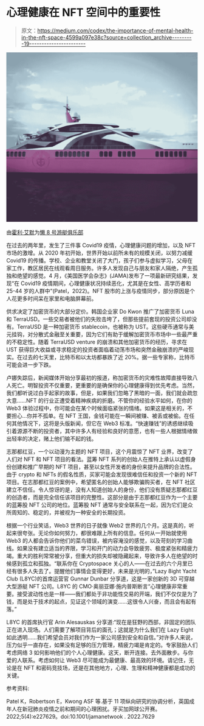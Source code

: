 # 心理健康在 NFT 空间中的重要性

> 原文：<https://medium.com/codex/the-importance-of-mental-health-in-the-nft-space-4599a097e38c?source=collection_archive---------19----------------------->

![](img/50d4c28e49cc71c976303213b1c52cb0.png)

由[霍利·艾默](https://medium.com/u/e25f399c6d84?source=post_page-----4599a097e38c--------------------------------)为[懒 8 号游艇俱乐部](https://medium.com/u/6dcb932fb22b?source=post_page-----4599a097e38c--------------------------------)

在过去的两年里，发生了三件事 Covid19 疫情，心理健康问题的增加，以及 NFT 市场的激增。从 2020 年初开始，世界开始以前所未有的规模关闭，以努力减缓 Covid19 的传播。学校、企业和教堂关闭了大门，孩子们参与虚拟学习，父母在家工作，教区居民在线观看周日服务。许多人发现自己与朋友和家人隔绝，产生孤独和绝望的感觉。4 月，《美国医学会杂志》(JAMA)发布了一项最新研究结果，发现“在 Covid19 疫情期间，心理健康状况持续恶化，尤其是在女性、高学历者和 25-44 岁的人群中”(Patel，2022)。NFT 股市的上涨与疫情同步，部分原因是个人花更多时间呆在家里和电脑屏幕前。

供求决定了加密货币的大部分定价。韩国企业家 Do Kwon 推广了加密货币 Luna 和 TerraUSD。一些交易者被他们的失败击垮了，但那些提前套现的投资公司却没有。TerraUSD 是一种加密货币 stablecoin，也被称为 UST。这些硬币通常与美元挂钩，对分散式金融至关重要，因为它们有助于缓解加密货币市场中一些最严重的不稳定性。随着 TerraUSD venture 的崩溃和其他加密货币的经历，寻求在 UST 获得巨大收益或寻求稳定的投资者面临着动荡市场和突然金融崩溃的严峻现实。在过去的七天里，比特币和以太坊都暴跌了近 20%。据一些专家称，比特币可能会进一步下跌。

卢娜失踪后，新闻媒体开始分享最初的报道，称加密货币的灾难性故障直接导致八人死亡。明智投资不仅重要，更重要的是确保你的心理健康得到优先考虑。当然，我们都听说过白手起家的故事，但是，如果我们忽略了黑暗的一面，我们就会疏忽大意……NFT 的行业正遭受着精神疾病的折磨。不管你的经验水平如何，在你的 Web3 体验过程中，你可能会在某个时候面临紧张的情绪。如果这是相关的，不要担心…你并不孤单。在 NFT 王国，金钱可能在一瞬间被赚、被丢或被偷。在任何其他情况下，这将是头版新闻，但它在 Web3 标准。“快速赚钱”的诱惑继续吸引着源源不断的投资者，其中许多人有经验和良好的意愿，也有一些人根据情绪做出轻率的决定，赌上他们输不起的钱。

志那都红豆，一个以动漫为主题的 NFT 项目，这个月震惊了 NFT 业界，改变了人们对 NFT 和 NFT 项目的看法。蓝筹 NFT 系列的创始人在推特上承认以虚假身份创建和推广早期的 NFT 项目，甚至以女性开发者的身份来提升品牌的合法性。由于 crypto 和 NFTs 的假名性质，买家可能会发现很难信任和投资一个新的 NFT 项目。在志那都红豆的案例中，希望匿名的创始人能够欺骗购买者，在 NFT 社区建立不信任。令人惊讶的是，没有人知道创始人的身份，他们没有质疑志那都红豆的创造者，而是完全信任该项目的完整性。这部分是由于志那都红豆作为一个主要的蓝筹股 NFT 公司的地位。蓝筹股 NFT 通常与安全联系在一起，因为它们是众所周知的、稳定的，并被视为一种安全的长期投资。

根据一个行业笑话，Web3 世界的日子就像 Web2 世界的几个月。这是真的，听起来很夸张。无论你如何努力，都很难跟上所有的信息。任何从一开始就使用 Web3 的人都会告诉你他们的菜鸟错误，被内容淹没的感觉，以及苛刻的学习曲线。如果没有建立适当的界限，学习和开门的动力会导致疲劳、极度紧张和精疲力竭。重大的胜利常常被分享，但重大的损失却被隐藏起来，导致许多人在绝望的时候感到孤立和孤独。“联系你在 Cryptospace 关心的人——在过去的六个月里已经有很多人失去了。提醒他们事情会变得更好，未来是光明的，”Lazy 8ight Yacht Club (L8YC)的首席运营官 Gunnar Dunbar 分享道，这是一家创新的 3D 可穿越大型游艇 NFT 公司。L8YC 的 CMO·奥丽亚娜·施内普斯断言“心理健康非常重要。接受波动性也是一样——我们都处于非功能性交易的开端，我们不仅仅是为了钱，而是处于技术的起点，见证这个领域的演变……这很令人兴奋，而且会有起有落。”

L8YC 的首席执行官 Arin Alesauskas 分享道:“现在是狂野的西部，非固定的团队正在进入现场。人们需要了解项目背后的面孔；这就是为什么我们在 Lazy Eight 如此透明……我们希望会员对我们作为一家公司感到安全和自信。”对许多人来说，压力似乎一直存在，如果没有足够的压力管理，精疲力竭是肯定的。专家鼓励人们考虑网络 3 如何影响他们的个人心理健康。这天，断开连接。去外面散步。与你爱的人联系。考虑如何让 Web3 尽可能成为最健康、最高效的环境。请记住，无论是在 NFT 和密码竞技场，还是在其他地方，心理、生理和精神健康都是成功的关键。

参考资料:

Patel K，Robertson E，Kwong ASF 等.基于 11 项纵向研究的协调分析，英国成年人在新冠肺炎疫情之前和期间的心理困扰。牙买加网球公开赛。2022;5(4):e227629。doi:10.1001/jamanetwook . 2022.7629